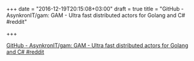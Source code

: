 +++
date = "2016-12-19T20:15:08+03:00"
draft = true
title = "GitHub - AsynkronIT/gam: GAM - Ultra fast distributed actors for Golang and C#  #reddit"

+++

<p><a href="https://t.co/054h6s1cm1">GitHub - AsynkronIT/gam: GAM - Ultra fast distributed actors for Golang and C#  #reddit</a></p>
